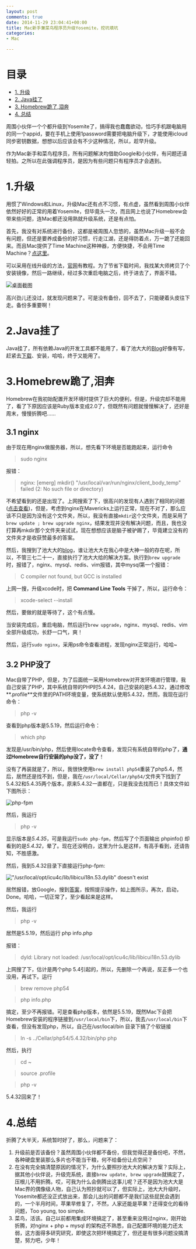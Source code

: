 ```yaml
---
layout: post
comments: true
date: 2014-11-29 23:04:41+00:00
title: Mac新手兼菜鸟程序员升级Yosemite，挖坑填坑
categories:  
- Mac

---
```

# 目录 
* [1. 升级](#update)
* [2. Java挂了](#java)
* [3. Homebrew跪了,泪奔](#homebrew)
* [4. 总结](#summary)

周围小伙伴一个个都升级到Yosemite了，搞得我也蠢蠢欲动，恰巧手机跟电脑用的同一个appid，要在手机上使用1password需要把电脑升级下，才能使用icloud同步密钥数据，想想以后应该会有不少这种情况，所以，趁早升级。

作为Mac新手和菜鸟程序员，所有问题解决均借助Google和小伙伴，有问题还请轻拍。之所以在此强调程序员，是因为有些问题只有程序员才会遇到。
# <a id="update">  1.升级 </a>
用惯了Windows和Linux，升级Mac还有点不习惯，有点虚，虽然看到周围小伙伴依然好好的正常的用着Yosemite，但毕竟头一次，而且网上也说了Homebrew会带来些问题，连Mac都还没用熟就升级系统，还是有点怕。

首先，我没有对系统进行备份，这都是被周围人忽悠的，虽然Mac升级一般不会有问题，但还是要养成备份的好习惯，行走江湖，还是得防着点，万一跪了还能回来。而且Mac提供了Time Machine这种神器，方便快捷，不会用Time Machine？[点这里][1]。

可以采用在线升级的方法，[官网][2]有教程。为了节省下载时间，我找某大师拷贝了个安装镜像，然后一路继续，经过多次重启电脑之后，终于进去了，界面不错。

![桌面截图](http://lxweiblog.qiniudn.com/2014-Yosemite_screen.png)

高兴劲儿还没过，就发现问题来了。可是没有备份，回不去了，只能硬着头皮往下走。备份多重要啊！

# <a id="java">  2.Java挂了</a>

Java挂了，所有依赖Java的开发工具都不能用了，看了池大大的[Blog][3]好像有写，赶紧去[下载][4]、安装，哈哈，终于又能用了。

# <a id="homebrew">  3.Homebrew跪了,泪奔</a>
Homebrew在我初始配置开发环境时提供了巨大的便利，但是，升级完却不能用了，看了下原因应该是Ruby版本变成2.0了，但既然有问题就慢慢解决了，还好是周末，慢慢折腾吧……

## 3.1 nginx
由于现在用nginx做服务器，所以，想先看下环境是否能跑起来，运行命令
>sudo nginx

报错：
>nginx: [emerg] mkdir() "/usr/local/var/run/nginx/client_body_temp" failed (2: No such file or directory)

不希望看到的还是出现了。上网搜索了下，很高兴的发现有人遇到了相同的问题([点击查看][5])，但是，考虑到nginx在Mavericks上运行正常，现在不对了，那么应该不只是因为没有这个文件夹，所以，我没有直接```mkdir```这个文件夹，而是采用了```brew update ; brew upgrade nginx```，结果发现并没有解决问题，而且，我也没打算再mkdir那个文件夹来试试，现在想想应该是脑子被驴踢了，毕竟建立没有的文件夹才是收获赞最多的答案。

然后，我搜到了池大大的[blog][3]，谁让池大大在我心中是大神一般的存在呢，所以，不管三七二十一，直接执行了池大大给的解决方案。执行到```brew upgrade```时，报错了，nginx、mysql、redis、vim报错，其中mysql第一个报错：
>C compiler not found, but GCC is installed

上网一搜，升级xcode时，把 **Command Line Tools** 干掉了，所以，运行命令：
>xcode-select --install

然后，要做的就是等待了，这个有点慢。

当安装完成后，重启电脑，然后运行```brew upgrade```，nginx、mysql、redis、vim全部升级成功，长舒一口气，爽！

然后，运行```sudo nginx```，采用ps命令查看进程，发现nginx正常运行，哈哈~

## 3.2 PHP没了
Mac自带了PHP，但是，为了后面统一采用Homebrew对开发环境进行管理，我自己安装了PHP，其中系统自带的PHP时5.4.24，自己安装的是5.4.32，通过修改**.profile**文件里的PATH环境变量，使系统默认使用5.4.32，然而，我现在运行命令：
>php -v

查看到php版本是5.5.19，然后运行命令：
>which php

发现是/usr/bin/php，然后使用locate命令查看，发现只有系统自带的php了，**通过Homebrew自行安装的php没了，没了**！

没有了再装就是了，所以，我很快使用```brew install php54```重装了php5.4，然后，居然还是找不到，但是，我在```/usr/local/Cellar/php54/```文件夹下找到了5.4.32和5.4.35两个版本，原来5.4.32一直都在，只是我没去找而已！具体文件如下图所示：

![php-fpm](http://lxweiblog.qiniudn.com/2014-php-fpm.jpg)

然后，我运行
>php -v

显示版本是*5.4.35*，可是我运行```sudo php-fpm```，然后写了个页面输出 phpinfo() 却看到的是*5.4.32*，晕了。现在还没明白，这里为什么是这样，有高手看到，还请告知，不胜感激。

然后，我到5.4.32目录下直接运行php-fpm:

!["/usr/local/opt/icu4c/lib/libicui18n.53.dylib" doesn't exist](http://lxweiblog.qiniudn.com/2014-libicui18n.53.dylib.jpg)

居然报错，放Google，搜到[答案][6]，按照提示操作，如上图所示，再次，启动，Done。哈哈，一切正常了，至少看起来是这样。

然后，我运行
>php -v

居然是5.5.19，然后运行
php info.php

报错：
>dyld: Library not loaded: /usr/local/opt/icu4c/lib/libicui18n.53.dylib

上网搜了下，估计是两个php 5.4引起的，所以，先删除一个再说，反正多一个也没用，再试下。运行
>brew remove php54

>php info.php

搞定，至少不再报错。可是查看php版本，依然是5.5.19，既然Mac下会把Homebrew安装的程序链接到```/usr/local/bin```下，所以，我去```/usr/local/bin```下查看，但没有发现php，所以，自己在/usr/local/bin 目录下搞了个软链接
>ln -s ../Cellar/php54/5.4.32/bin/php php

然后，执行
>cd ~

>source .profile

>php -v

5.4.32回来了！


# <a id="summary">  4.总结</a>
折腾了大半天，系统暂时好了，那么，问题来了：

1. 升级前是否该备份？虽然周围小伙伴都不备份，但我觉得还是备份吧，不然，各种硬盘里装那么多片也不能当干粮，何不给备份让点空间？
2. 在没有完全搞清楚原因的情况下，为什么要照抄池大大的解决方案？实际上，据其他小伙伴说，升级完系统，直接```brew update, brew upgrade```就搞定了，压根儿不用折腾。哎，可我为什么会倒腾出这事儿呢？还不是因为池大大是Mac界的偶像级人物，自己认为照抄就可以了，但实际上，池大大升级时，Yosemite都还没正式放出来，那会儿出的问题都不是我们这些屁民会遇到的，一个半月时间，苹果早修复了，不然，人家还能是苹果？还得变化的看待问题，Too young, too simple.
3. 菜鸟，活该。自己以前都用集成环境搞定了，甚至重来没用过nginx，刚开始折腾，对nginx + php + mysql 的架构还不熟悉，自己配置环境的能力还太弱，这方面得多研究研究，即使这次把环境搞定了，但还是有很多问题没搞清楚，努力吧，少年！



[1]:http://support.apple.com/zh-cn/ht1427
[2]:https://www.apple.com/hk/osx/how-to-upgrade/
[3]:http://weibo.com/p/1001603766056865935197
[4]:http://support.apple.com/kb/DL1572?viewlocale=en_US&locale=en_US
[5]:http://stackoverflow.com/questions/26450085/nginx-broken-after-upgrade-to-osx-yosemite
[6]:https://github.com/Homebrew/homebrew-php/issues/1421